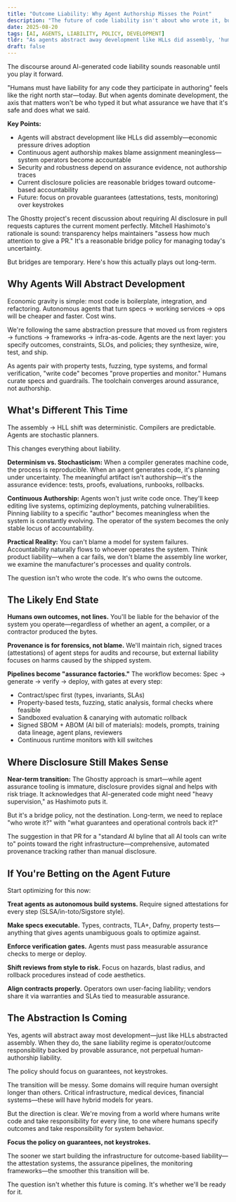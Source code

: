 ```yaml
---
title: "Outcome Liability: Why Agent Authorship Misses the Point"
description: "The future of code liability isn't about who wrote it, but who operates it. Provable assurance beats authorship tracking."
date: 2025-08-20
tags: [AI, AGENTS, LIABILITY, POLICY, DEVELOPMENT]
tldr: "As agents abstract away development like HLLs did assembly, 'human liability for authored code' becomes meaningless. The future is operator liability backed by provable assurance—signed attestations, property tests, and runtime monitoring matter more than keystrokes."
draft: false
---
```


The discourse around AI-generated code liability sounds reasonable until you play it forward.

"Humans must have liability for any code they participate in authoring" feels like the right north star—today. But when agents dominate development, the axis that matters won't be who typed it but what assurance we have that it's safe and does what we said.

**Key Points:**

- Agents will abstract development like HLLs did assembly—economic pressure drives adoption
- Continuous agent authorship makes blame assignment meaningless—system operators become accountable
- Security and robustness depend on assurance evidence, not authorship traces
- Current disclosure policies are reasonable bridges toward outcome-based accountability
- Future: focus on provable guarantees (attestations, tests, monitoring) over keystrokes

The Ghostty project's recent discussion about requiring AI disclosure in pull requests captures the current moment perfectly. Mitchell Hashimoto's rationale is sound: transparency helps maintainers "assess how much attention to give a PR." It's a reasonable bridge policy for managing today's uncertainty.

But bridges are temporary. Here's how this actually plays out long-term.

## Why Agents Will Abstract Development

Economic gravity is simple: most code is boilerplate, integration, and refactoring. Autonomous agents that turn specs → working services → ops will be cheaper and faster. Cost wins.

We're following the same abstraction pressure that moved us from registers → functions → frameworks → infra-as-code. Agents are the next layer: you specify outcomes, constraints, SLOs, and policies; they synthesize, wire, test, and ship.

As agents pair with property tests, fuzzing, type systems, and formal verification, "write code" becomes "prove properties and monitor." Humans curate specs and guardrails. The toolchain converges around assurance, not authorship.

## What's Different This Time

The assembly → HLL shift was deterministic. Compilers are predictable. Agents are stochastic planners.

This changes everything about liability.

**Determinism vs. Stochasticism:** When a compiler generates machine code, the process is reproducible. When an agent generates code, it's planning under uncertainty. The meaningful artifact isn't authorship—it's the assurance evidence: tests, proofs, evaluations, runbooks, rollbacks.

**Continuous Authorship:** Agents won't just write code once. They'll keep editing live systems, optimizing deployments, patching vulnerabilities. Pinning liability to a specific "author" becomes meaningless when the system is constantly evolving. The operator of the system becomes the only stable locus of accountability.

**Practical Reality:** You can't blame a model for system failures. Accountability naturally flows to whoever operates the system. Think product liability—when a car fails, we don't blame the assembly line worker, we examine the manufacturer's processes and quality controls.

The question isn't who wrote the code. It's who owns the outcome.

## The Likely End State

**Humans own outcomes, not lines.** You'll be liable for the behavior of the system you operate—regardless of whether an agent, a compiler, or a contractor produced the bytes.

**Provenance is for forensics, not blame.** We'll maintain rich, signed traces (attestations) of agent steps for audits and recourse, but external liability focuses on harms caused by the shipped system.

**Pipelines become "assurance factories."** The workflow becomes: Spec → generate → verify → deploy, with gates at every step:

- Contract/spec first (types, invariants, SLAs)
- Property-based tests, fuzzing, static analysis, formal checks where feasible
- Sandboxed evaluation & canarying with automatic rollback
- Signed SBOM + ABOM (AI bill of materials): models, prompts, training data lineage, agent plans, reviewers
- Continuous runtime monitors with kill switches

## Where Disclosure Still Makes Sense

**Near-term transition:** The Ghostty approach is smart—while agent assurance tooling is immature, disclosure provides signal and helps with risk triage. It acknowledges that AI-generated code might need "heavy supervision," as Hashimoto puts it.

But it's a bridge policy, not the destination. Long-term, we need to replace "who wrote it?" with "what guarantees and operational controls back it?"

The suggestion in that PR for a "standard AI byline that all AI tools can write to" points toward the right infrastructure—comprehensive, automated provenance tracking rather than manual disclosure.

## If You're Betting on the Agent Future

Start optimizing for this now:

**Treat agents as autonomous build systems.** Require signed attestations for every step (SLSA/in-toto/Sigstore style).

**Make specs executable.** Types, contracts, TLA+, Dafny, property tests—anything that gives agents unambiguous goals to optimize against.

**Enforce verification gates.** Agents must pass measurable assurance checks to merge or deploy.

**Shift reviews from style to risk.** Focus on hazards, blast radius, and rollback procedures instead of code aesthetics.

**Align contracts properly.** Operators own user-facing liability; vendors share it via warranties and SLAs tied to measurable assurance.

## The Abstraction Is Coming

Yes, agents will abstract away most development—just like HLLs abstracted assembly. When they do, the sane liability regime is operator/outcome responsibility backed by provable assurance, not perpetual human-authorship liability.

The policy should focus on guarantees, not keystrokes.

The transition will be messy. Some domains will require human oversight longer than others. Critical infrastructure, medical devices, financial systems—these will have hybrid models for years.

But the direction is clear. We're moving from a world where humans write code and take responsibility for every line, to one where humans specify outcomes and take responsibility for system behavior.

**Focus the policy on guarantees, not keystrokes.**

The sooner we start building the infrastructure for outcome-based liability—the attestation systems, the assurance pipelines, the monitoring frameworks—the smoother this transition will be.

The question isn't whether this future is coming. It's whether we'll be ready for it.